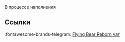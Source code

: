 В процессе наполнения

## Ссылки

:fontawesome-brands-telegram: [Flying Bear Reborn чат](https://t.me/Reborn_3D)
